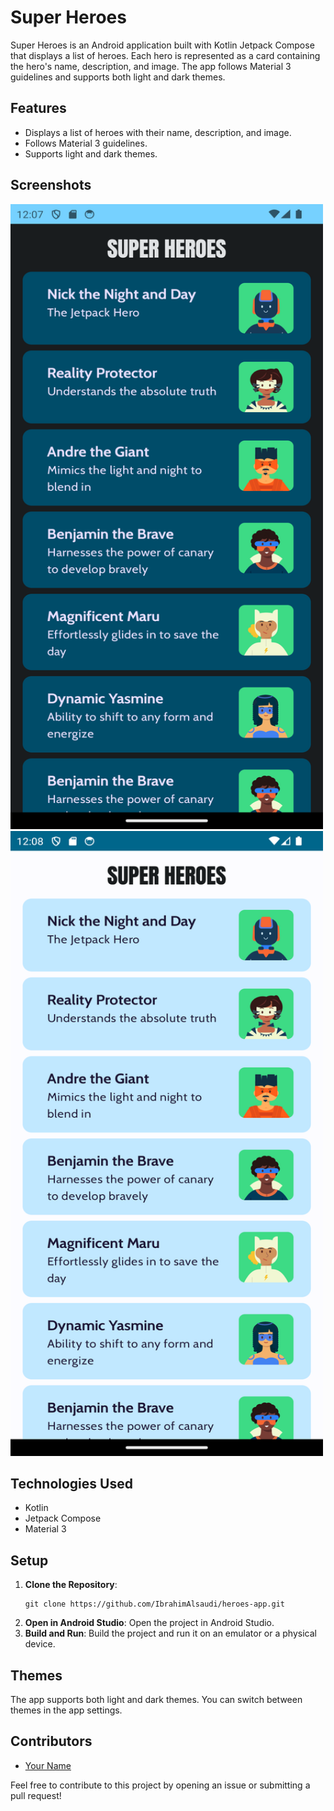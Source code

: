 # Super Heroes

Super Heroes is an Android application built with Kotlin Jetpack Compose that displays a list of heroes. Each hero is represented as a card containing the hero's name, description, and image. The app follows Material 3 guidelines and supports both light and dark themes.

## Features

- Displays a list of heroes with their name, description, and image.
- Follows Material 3 guidelines.
- Supports light and dark themes.


## Screenshots

<img src="screenshots/darktheme.png" width=500 height=1000>
<img src="screenshots/lighttheme.png" width=500 height=1000>


## Technologies Used

- Kotlin
- Jetpack Compose
- Material 3

## Setup

1. **Clone the Repository**: 
   ```
   git clone https://github.com/IbrahimAlsaudi/heroes-app.git
   ```
2. **Open in Android Studio**: 
   Open the project in Android Studio.
3. **Build and Run**: 
   Build the project and run it on an emulator or a physical device.


## Themes

The app supports both light and dark themes. You can switch between themes in the app settings.

## Contributors

- [Your Name](https://github.com/yourusername)

Feel free to contribute to this project by opening an issue or submitting a pull request!
 
